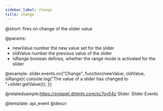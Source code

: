 ```yaml
---
sidebar_label: change
title: change
---          
```


@short:
fires on change of the slider value

@params:
- newValue		number		the new value set for the slider
- oldValue		number		the previous value of the slider
- isRange		boolean		defines, whether the range mode is activated for the slider


@example:
slider.events.on("Change", function(newValue, oldValue, isRange){
    console.log("The value of a slider has changed to "+slider.getValue());
});

@relatedsample:https://snippet.dhtmlx.com/sc7ov54z	Slider. Slider Events

@template: api_event
@descr:



